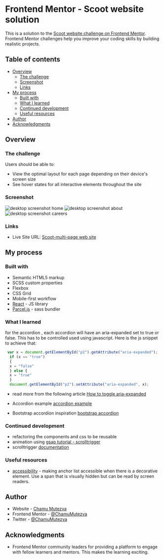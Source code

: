 # Frontend Mentor - Scoot website solution

This is a solution to the [Scoot website challenge on Frontend Mentor](https://www.frontendmentor.io/challenges/scoot-multipage-website-N76alNPRJ). Frontend Mentor challenges help you improve your coding skills by building realistic projects.

## Table of contents

- [Overview](#overview)
  - [The challenge](#the-challenge)
  - [Screenshot](#screenshot)
  - [Links](#links)
- [My process](#my-process)
  - [Built with](#built-with)
  - [What I learned](#what-i-learned)
  - [Continued development](#continued-development)
  - [Useful resources](#useful-resources)
- [Author](#author)
- [Acknowledgments](#acknowledgments)

## Overview

### The challenge

Users should be able to:

- View the optimal layout for each page depending on their device's screen size
- See hover states for all interactive elements throughout the site

### Screenshot

![desktop screenshot home](./src/assets/home.png)
![desktop screenshot about](./src/assets/about.png)
![desktop screenshot careers](./src/assets/careers.png)

### Links

- Live Site URL: [Scoot-multi-page web site](https://scoot-multi-page.netlify.app)

## My process

### Built with

- Semantic HTML5 markup
- SCSS custom properties
- Flexbox
- CSS Grid
- Mobile-first workflow
- [React](https://reactjs.org/) - JS library
- [Parcel.js](https://parceljs.org/) - sass bundler

### What I learned

for the accordion , each accordion will have an aria-expanded set to true or false. This has to be controlled used using javascript. Here is the js snippet to achieve that:

```javascript
 var x = document.getElementById("p2").getAttribute("aria-expanded"); 
  if (x == "true") 
  {
  x = "false"
  } else {
  x = "true"
  }
  document.getElementById("p2").setAttribute("aria-expanded", x);
```

- read more from the following article [How to toggle aria-expanded](http://www.davidmacd.com/blog/toggle-aria-expanded-javascript.html)

- Accordion example [accordion example](https://www.w3.org/TR/wai-aria-practices-1.1/examples/accordion/accordion.html)

- Bootstrap accordion inspiration [bootstrap accordion](https://getbootstrap.com/docs/5.0/components/accordion/)

### Continued development

- refactoring the components and css to be reusable
- animation using [gsap tutorial - scrolltrigger](https://edidiongasikpo.com/using-gsap-scrolltrigger-plugin-in-react)
- scrolltrigger [documentation](https://greensock.com/docs/v3/Plugins/ScrollTrigger)

### Useful resources

- [accessibility](https://a11y-101.com/development/icons-and-links) - making anchor list accessible when there is a decorative element. Use a span that is visually hidden but can be read by screen readers.

## Author

- Website - [Chamu Mutezva](https://github.com/ChamuMutezva)
- Frontend Mentor - [@ChamuMutezva](https://www.frontendmentor.io/profile/ChamuMutezva)
- Twitter - [@ChamuMutezva](https://twitter.com/ChamuMutezva)

## Acknowledgments

- Frontend Mentor community leaders for providing a platform to engage with fellow learners and mentors. This makes the learning exciting.
